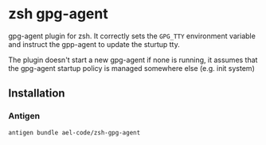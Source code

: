 # zsh gpg-agent
gpg-agent plugin for zsh. It correctly sets the `GPG_TTY` environment variable and instruct the gpp-agent to update the sturtup tty.

The plugin doesn't start a new gpg-agent if none is running, it assumes that the gpg-agent startup policy is managed somewhere else (e.g. init system)

## Installation
### Antigen
```
antigen bundle ael-code/zsh-gpg-agent
```

